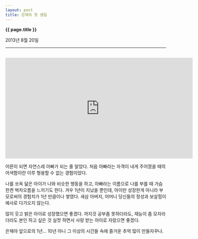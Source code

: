 ```yaml
---
layout: post
title: 은채의 첫 생일
---
```


**{{ page.title }}** <p class="meta">2013년 8월 20일</p>


---
<br>

<iframe width="587" height="315" src="http://www.youtube.com/embed/IdxCs-jVPDc" frameborder="0" allowfullscreen></iframe>



<br>

어른이 되면 자연스레 아빠가 되는 줄 알았다. 처음 아빠라는 자격이 내게 주어졌을 때의 어색함이란 이루 형용할 수 없는 경험이었다.  

나를 쏘옥 닮은 아이가 나와 비슷한 행동을 하고, 아빠라는 이름으로 나를 부를 때 가슴 한켠 벅차오름을 느끼기도 한다. 겨우 1년이 지났을 뿐인데, 아이만 성장한게 아니라 부모로써의 경험치가 1년 만큼이나 쌓였다. 새삼 아버지, 어머니 당신들의 정성과 보살핌이 예사로 다가오지 않는다. 

많이 웃고 밝은 아이로 성장했으면 좋겠다. 까지것 공부좀 못하더라도, 재능이 좀 모자라더라도 본인 하고 싶은 것 실컷 하면서 사랑 받는 아이로 자랐으면 좋겠다. 

은채야 앞으로의 1년… 10년 아니 그 이상의 시간들 속에 즐거운 추억 많이 만들자꾸나. 

<br>


